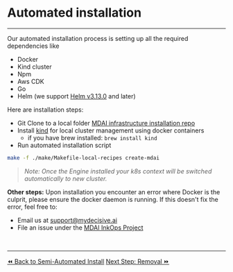 # Automated installation
----

Our automated installation process is setting up all the required dependencies like
- Docker
- Kind cluster
- Npm
- Aws CDK
- Go
- Helm (we support [Helm v3.13.0](https://github.com/helm/helm/releases/tag/v3.13.0) and later)

Here are installation steps:

- Git Clone to a local folder [MDAI infrastructure installation repo](https://github.com/DecisiveAI/mdai-inkops)
- Install [kind](https://kind.sigs.k8s.io/docs/user/quick-start/) for local cluster management using docker containers
   - if you have brew installed: `brew install kind`
- Run automated installation script
```bash
make -f ./make/Makefile-local-recipes create-mdai
```

>_Note: Once the Engine installed your k8s context will be switched automatically to new cluster._

<div class="warning">
   <b>Other steps:</b>
   Upon installation you encounter an error where Docker is the culprit, please ensure the docker daemon is running. If this doesn't fix the error, feel free to:
   <ul>
      <li>
         Email us at <a href="mailto:support@mydecisive.ai">support@mydecisive.ai</a>
      </li>
      <li>
         File an issue under the <a href="https://github.com/DecisiveAI/mdai-inkops">MDAI InkOps Project</a>
      </li>
   </ul>
</div>

<br />

----

<span class="left"><a href="./semiautomated-install.md">⏪ Back to Semi-Automated Install</a></span>
<span class="right"><a href="./remove.md">Next Step: Removal ⏩</a></span>
